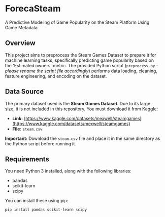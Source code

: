 # ForecaSteam
A Predictive Modeling of Game Popularity on the Steam Platform Using Game Metadata

## Overview

This project aims to preprocess the Steam Games Dataset to prepare it for machine learning tasks, specifically predicting game popularity based on the 'Estimated owners' metric. The provided Python script (`preprocess.py` - *please rename the script file accordingly*) performs data loading, cleaning, feature engineering, and encoding on the dataset.

## Data Source

The primary dataset used is the **Steam Games Dataset**. Due to its large size, it is not included in this repository. You must download it from Kaggle:

* **Link:** [https://www.kaggle.com/datasets/mexwell/steamgames](https://www.kaggle.com/datasets/mexwell/steamgames)
* **File:** `steam.csv`

**Important:** Download the `steam.csv` file and place it in the same directory as the Python script before running it.

## Requirements

You need Python 3 installed, along with the following libraries:

* pandas
* scikit-learn
* scipy

You can install these using pip:
```bash
pip install pandas scikit-learn scipy
